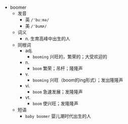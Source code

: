 - boomer
  - 发音
    - 英 `/'buːmə/`
    - 美 `/'bumɚ/`
  - 词义
    - n. 生育高峰中出生的人
  - 同根词
    - adj.
      - `booming` 兴旺的，繁荣的；大受欢迎的
    - n.
      - `boom` 繁荣；吊杆；隆隆声
    - v.
      - `booming` 兴旺（boom的ing形式）；发出隆隆声
    - vi.
      - `boom` 急速发展；发隆隆声
    - vt.
      - `boom` 使兴旺；发隆隆声
  - 短语
    - `baby boomer` 婴儿潮时代出生的人 
